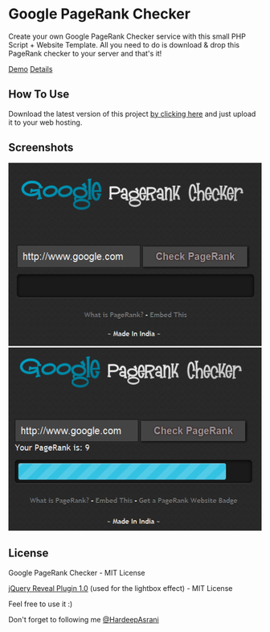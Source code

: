 Google PageRank Checker
=======================

Create your own Google PageRank Checker service with this small PHP Script + Website Template. All you need to do is download & drop this PageRank checker to your server and that's it!

[Demo](http://www.hardeepasrani.com/demo/pagerank/)
[Details](http://hardeepasrani.github.io/google-pagerank-checker/)

How To Use
-----------------

Download the latest version of this project [by clicking here](https://github.com/HardeepAsrani/google-pagerank-checker/archive/master.zip) and just upload it to your web hosting.

Screenshots
------------------

![Homepage](https://raw.githubusercontent.com/HardeepAsrani/google-pagerank-checker/gh-pages/images/home.png)
![PageRank](https://raw.githubusercontent.com/HardeepAsrani/google-pagerank-checker/gh-pages/images/rank.png)

License
------------

Google PageRank Checker - MIT License

[jQuery Reveal Plugin 1.0](http://zurb.com/playground/reveal-modal-plugin) (used for the lightbox effect) - MIT License

Feel free to use it :)

Don't forget to following me [@HardeepAsrani](https://www.twitter.com/HardeepAsrani)
